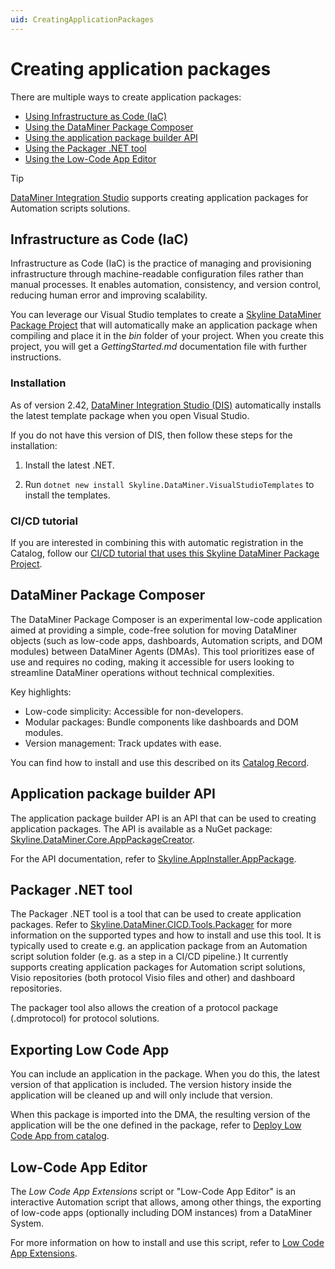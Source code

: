 ```yaml
---
uid: CreatingApplicationPackages
---
```


# Creating application packages

There are multiple ways to create application packages:

- [Using Infrastructure as Code (IaC)](#infrastructure-as-code-iac)
- [Using the DataMiner Package Composer](#dataminer-package-composer)
- [Using the application package builder API](#application-package-builder-api)
- [Using the Packager .NET tool](#packager-net-tool)
- [Using the Low-Code App Editor](#low-code-app-editor)

> [!TIP]
> [DataMiner Integration Studio](xref:Overall_concept_of_the_DataMiner_Integration_Studio) supports creating application packages for Automation scripts solutions.

## Infrastructure as Code (IaC)

Infrastructure as Code (IaC) is the practice of managing and provisioning infrastructure through machine-readable configuration files rather than manual processes. It enables automation, consistency, and version control, reducing human error and improving scalability.

You can leverage our Visual Studio templates to create a [Skyline DataMiner Package Project](xref:skyline_dataminer_sdk_dataminer_package_project) that will automatically make an application package when compiling and place it in the *bin* folder of your project. When you create this project, you will get a *GettingStarted.md* documentation file with further instructions.

### Installation

As of version 2.42, [DataMiner Integration Studio (DIS)](https://community.dataminer.services/exphub-dis/) automatically installs the latest template package when you open Visual Studio.

If you do not have this version of DIS, then follow these steps for the installation:

1. Install the latest .NET.

1. Run `dotnet new install Skyline.DataMiner.VisualStudioTemplates` to install the templates.

### CI/CD tutorial

If you are interested in combining this with automatic registration in the Catalog, follow our [CI/CD tutorial that uses this Skyline DataMiner Package Project](xref:CICD_Tutorial_For_Other_Items_Multi-Artifact_DataMiner_Package_VisualStudio_And_GitHub).

## DataMiner Package Composer

The DataMiner Package Composer is an experimental low-code application aimed at providing a simple, code-free solution for moving DataMiner objects (such as low-code apps, dashboards, Automation scripts, and DOM modules) between DataMiner Agents (DMAs). This tool prioritizes ease of use and requires no coding, making it accessible for users looking to streamline DataMiner operations without technical complexities.

Key highlights:

- Low-code simplicity: Accessible for non-developers.
- Modular packages: Bundle components like dashboards and DOM modules.
- Version management: Track updates with ease.

You can find how to install and use this described on its [Catalog Record](https://catalog.dataminer.services/details/10aeaf2a-2e6c-4841-a49e-5e3dfcd655ba).

## Application package builder API

The application package builder API is an API that can be used to creating application packages. The API is available as a NuGet package: [Skyline.DataMiner.Core.AppPackageCreator](https://www.nuget.org/packages/Skyline.DataMiner.Core.AppPackageCreator).

For the API documentation, refer to [Skyline.AppInstaller.AppPackage](xref:Skyline.AppInstaller.AppPackage).

## Packager .NET tool

The Packager .NET tool is a tool that can be used to create application packages. Refer to [Skyline.DataMiner.CICD.Tools.Packager](https://www.nuget.org/packages/Skyline.DataMiner.CICD.Tools.Packager#readme-body-tab) for more information on the supported types and how to install and use this tool. It is typically used to create e.g. an application package from an Automation script solution folder (e.g. as a step in a CI/CD pipeline.) It currently supports creating application packages for Automation script solutions, Visio repositories (both protocol Visio files and other) and dashboard repositories.

The packager tool also allows the creation of a protocol package (.dmprotocol) for protocol solutions.

## Exporting Low Code App

You can include an application in the package. When you do this, the latest version of that application is included. The version history inside the application will be cleaned up and will only include that version.

When this package is imported into the DMA, the resulting version of the application will be the one defined in the package, refer to [Deploy Low Code App from catalog](xref:Deploy_Low_Code_App_from_catalog).

## Low-Code App Editor

The *Low Code App Extensions* script or "Low-Code App Editor" is an interactive Automation script that allows, among other things, the exporting of low-code apps (optionally including DOM instances) from a DataMiner System.

For more information on how to install and use this script, refer to [Low Code App Extensions](https://github.com/SkylineCommunications/Low-Code-App-Extensions).
